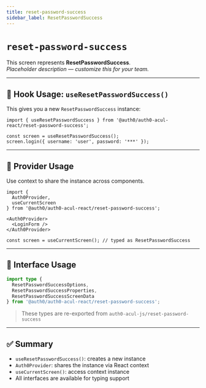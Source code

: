 ```yaml
---
title: reset-password-success
sidebar_label: ResetPasswordSuccess
---
```


# `reset-password-success`

This screen represents **ResetPasswordSuccess**.  
_Placeholder description — customize this for your team._

---

## 🔹 Hook Usage: `useResetPasswordSuccess()`

This gives you a new `ResetPasswordSuccess` instance:

```tsx
import { useResetPasswordSuccess } from '@auth0/auth0-acul-react/reset-password-success';

const screen = useResetPasswordSuccess();
screen.login({ username: 'user', password: '***' });
```

---

## 🔹 Provider Usage

Use context to share the instance across components.

```tsx
import {
  Auth0Provider,
  useCurrentScreen
} from '@auth0/auth0-acul-react/reset-password-success';

<Auth0Provider>
  <LoginForm />
</Auth0Provider>
```

```tsx
const screen = useCurrentScreen(); // typed as ResetPasswordSuccess
```

---

## 🔹 Interface Usage

```ts
import type {
  ResetPasswordSuccessOptions,
  ResetPasswordSuccessProperties,
  ResetPasswordSuccessScreenData
} from '@auth0/auth0-acul-react/reset-password-success';
```

> These types are re-exported from `auth0-acul-js/reset-password-success`

---

## ✅ Summary

- `useResetPasswordSuccess()`: creates a new instance
- `Auth0Provider`: shares the instance via React context
- `useCurrentScreen()`: access context instance
- All interfaces are available for typing support
